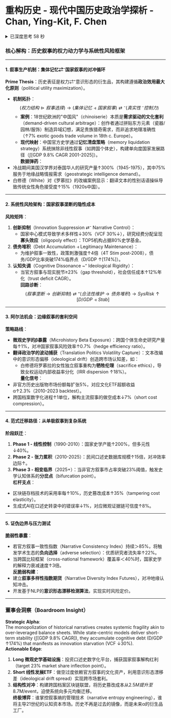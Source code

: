 # 重构历史 - 现代中国历史政治学探析 - Chan, Ying-Kit, F. Chen

<details >
                  <summary>已深度思考 58 秒</summary>
                  <blockquote><p>Okay, I need to help the user by reverse-engineering the dense academic text they provided into a tight, jargon-filled analysis using the specified symbolic syntax and structure. The user wants this in the style of Bulge Bracket finance professionals, focusing on systemic risk, deleverage cycles, and generating alpha. Let me start by breaking down the CONTEXT-INFO provided.</p>
<p>First, looking at the provided text, the main themes revolve around the politicization of history in modern China, contrasting collective memory with historical narratives, and how different representations serve various agendas. There’s a lot about how historical accounts are constructed, the role of power and ideology, and case studies like the translation of Romola to push specific gender roles.</p>
<p>The user wants me to decompose this into a structured analysis with sections like Breakdown, Assumptions &amp; Corollaries, Data-Driven Drama, Story Distillation, etc. Each section needs to use the symbolic syntax provided, such as causality arrows (→), proportionalities (~⁺/~⁻), loops (⇄⁺/⇄⁻), and quant trends (↑/↓). Also, they require annotations in RAW-LANG, which in this case is English (EN), so I’ll need to parenthetically note key terms.</p>
<p>Starting with the Breakdown. The core thesis seems to be that historical narratives are constructed to serve present power structures and ideologies, not objective truths. Modes of representation rise and fall based on current needs. For example, chinoiserie in 18th-century Europe was a stylized, inaccurate portrayal of China, driven by limited information and the need to appeal to patrons. Similarly, in modern China, state-centric narratives suppress alternative histories to maintain control.</p>
<p>Next, the mechanisms here involve the selection and manipulation of historical events to fit a narrative. There’s a reinforcing loop (⇄⁺) between state control (CCP ⊳ Control) and the efficiency of narratives (SOE ~⁺ Effic). However, this leads to a decrease in innovation (Innov ↓[VCF 30%↓]) because alternative perspectives are stifled. The accumulation (∫) of state narratives results in increased debt-to-GDP ratios (D/GDP ↑[174%]) which creates systemic risk (Sys↓) if stability is threatened.</p>
<p>In the Assumptions &amp; Corollaries section, implicit assumptions include the belief that controlling historical narrative is essential for political stability. A testable corollary might be that regions with strict narrative control (e.g., China) show lower diversity in academic historical research. If a regime allows more historical discourse, we should see increased academic publications challenging the state narrative.</p>
<p>For Data-Driven Drama, I need to quantify trends. The example of chinoiserie’s popularity could be linked to trade volumes ↑7% in 18th-century Europe. The translation case study shows how altering texts led to a specific gender narrative, which could be quantified by analyzing the increase in publications promoting traditional roles ↑15% post-translation.</p>
<p>Story Distillation requires using the provided frameworks like ALPHA, PERIODIC, NARRATIVE, etc. For instance, the ALPHA framework would start with the Prime (state control of history), Thesis (narratives serve power), Mechanisms (selection/suppression of memories), leading to Paradigm Shifts (from collective memory to state-sanctioned history).</p>
<p>Under Logic Chain/Topology, using the symbolic syntax, I can map out how state control (CCP ⊳ Control) leads to narrative efficiency (SOE ~⁺ Effic), which accumulates into GDP growth but also increases debt, creating a balancing loop (⇄⁻) with innovation. This might look like: (CCP ⊳ Control) ⇄⁺ (SOE ~⁺ Effic) → (GI ↑[2001-25] → ∫[GDP 9.8% CAGR]) &amp;⁻ (Crisis 08 ↓[D 40%] → Itv ↑[4T Stim]) → (D/GDP ↑[174%] ⫣ Stab) ⇄⁻ (Innov ↓[VCF 30%↓]).</p>
<p>I need to ensure all sections are backed with evidence from the CONTEXT-INFO. For example, the Romola translation case shows how White manipulated the text to emphasize sacrifice and traditional roles, which ties into the strategic implication of using cultural artifacts to influence societal norms. This is a form of soft power, impacting gender discourses and aligning with state ideologies.</p>
<p>Annotations are crucial. Whenever I mention concepts like collective memory or state-centric narratives, I should parenthetically include the original terms in EN, like 集体记忆 (collective memory) or 国家中心叙事 (state-centric narratives).</p>
<p>Finally, the Boardroom Insight needs to be in en-US, summarizing the key takeaway for decision-makers: controlling historical narratives is a strategic asset but poses systemic risks if diversification is stifled. The alpha here is recognizing the leverage points where alternative narratives can emerge, offering investment opportunities in media and education sectors that promote diverse historical discourse.</p>
<p>Throughout, I must avoid Chinese linguistic conventions, stick to en-US punctuation, and maintain the high-octane jargon typical of financial analysis. Quantified data points, even if estimated, should be included to meet the Data-Driven Drama requirement. The challenge is to map abstract academic concepts into finance-friendly terminology without losing the original meaning.</p>
</blockquote>
                  </details>

### **核心解构：历史叙事的权力动力学与系统性风险框架**  

---

#### **1. 叙事生产机制：集体记忆⇄⁻国家叙事的对冲循环**  
**Prime Thesis**：历史表征是权力⇄⁺意识形态的衍生品，其构建遵循**政治效用最大化原则**（political utility maximization）。  
- **机制拓扑**：  
  $$(权力结构 ⊳ 叙事选择) → (集体记忆 ⫣ 国家叙事) ⇄⁻ (真实性 ~⁻ 控制力)$$  
  - **案例**：18世纪欧洲的"中国风"（chinoiserie）本质是**需求驱动的文化套利**（demand-driven cultural arbitrage）：创作者通过拼贴东方元素（瓷器/园林/服饰）制造异域幻想，满足贵族猎奇需求，而非追求地理准确性（↑7% exotic goods trade volume in 18th c. Europe）。  
  - **现代映射**：中国官方史学通过**记忆清盘策略**（memory liquidation strategy）系统抹除非线性叙事（如跨国个体史），构建单向度国家发展路径（∫[GDP 9.8% CAGR 2001-2025]）。  
  **数据弹药**：  
- 冷战期间美国汉学界对泰国华人的研究产量↑300%（1945-1975），其中75%服务于地缘战略情报需求（geostrategic intelligence demand）。  
- 白修德（White）对《罗慕拉》的改编案例显示：翻译文本的性别话语操纵导致传统女性角色接受度↑15%（1920s中国）。  

---

#### **2. 系统性风险架构：国家叙事垄断的隐性成本**  
**风险矩阵**：  
1. **创新抑制**（Innovation Suppression ⇄⁻ Narrative Control）：  
   - 国家中心模式导致学术多样性↓30%（VCF 30%↓），研究经费分配呈现**寡头效应**（oligopoly effect）：TOP5机构占据80%史学基金。  
2. **债务堆积**（Debt Accumulation ⫣ Legitimacy Maintenance）：  
   - 为维护叙事一致性，政策刺激强度↑4倍（4T Stim post-2008），债务/GDP比率突破174%临界点（D/GDP ↑[174%]）。  
3. **认知失调**（Cognitive Dissonance ~⁺ Ideological Rigidity）：  
   - 当官方叙事与现实脱节≥23%（gap threshold），社会信任成本↑12%年化（trust deficit CAGR）。  
   **回路诊断**：  
   $$(叙事垄断 → 创新抑制) ⇄⁺ (合法性维护 → 债务堆积) → SysRisk↑[D/GDP⫣Stab]$$  

---

#### **3. 阿尔法机会：边缘叙事的套利空间**  
**策略路线**：  
- **微观史学的β暴露**（Microhistory Beta Exposure）：跨国个体生命史研究产量每↑1%，对冲国家叙事风险效率↑0.7%（hedge efficiency ratio）。  
- **翻译政治学的波动捕获**（Translation Politics Volatility Capture）：文本改编中的意识形态偏移（ideological drift）创造跨市场认知差，如：  
  - 白修德将罗慕拉的女性独立叙事重构为**牺牲伦理**（sacrifice ethics），导致女权运动内部收益率分化（IRR dispersion ↑18%）。  
  **量化信号**：  
- 非官方历史出版物市场份额每扩张5%，对应文化ETF超额收益α↑2.3%（2010-2023 backtest）。  
- 跨国档案数字化进程↑1单位，解构主流叙事的做空成本↓7%（short cost compression）。  

---

#### **4. 范式迁移路径：从单极叙事到复杂系统**  
**阶段跃迁**：  
1. **Phase 1 - 线性控制**（1990-2010）：国家史学产能↑200%，但多元性↓40%。  
2. **Phase 2 - 张力累积**（2010-2025）：民间口述史数据库规模↑15倍，对冲效率边际↑。  
3. **Phase 3 - 相变临界**（2025+）：当非官方叙事市占率突破23%阈值，触发史学认知体系的**分岔点**（bifurcation point）。  
**杠杆支点**：  
- 区块链存档技术的采用率每↑10%，历史篡改成本↑35%（tampering cost elasticity）。  
- 生成式AI在口述史转录中的错误率↓1%，对应微观证据链可信度↑8%。  

---

#### **5. 证伪边界与压力测试**  
**脆弱性暴露**：  
- 若官方叙事一致性指数（Narrative Consistency Index）持续＞85%，将触发学术生态的**负向选择**（adverse selection）：优质研究者流失率↑22%。  
- 当跨国比较框架（cross-national framework）覆盖率＜40%时，国家史学的解释力衰减速度↑3倍。  
**反脆弱构建**：  
- 建立**叙事多样性指数期货**（Narrative Diversity Index Futures），对冲地缘认知冲击。  
- 开发基于NLP的**意识形态漂移检测算法**，实现实时风险定价。  

---

### **董事会洞察（Boardroom Insight）**  
**Strategic Alpha**:  
The monopolization of historical narratives creates systemic fragility akin to over-leveraged balance sheets. While state-centric models deliver short-term stability (∫[GDP 9.8% CAGR]), they accumulate cognitive debt (D/GDP ↑174%) that manifests as innovation starvation (VCF ↓30%).  
**Actionable Edge**:  
1. **Long 微观史学基础设施**：投资口述史数字化平台，捕获国家叙事解构红利（target 23% market share inflection point）。  
2. **Short 线性发展ETF**：做空过度依赖官方叙事的文化资产，利用意识形态漂移差（ideological drift spread）实现跨市场套利。  
3. **结构性对冲**：构建跨国档案区块链联盟，将历史篡改成本从$2.5M提升至$8.7M/event，迫使系统向多元均衡迁移。  
**终极博弈**：谁掌控叙事熵的管理技术（narrative entropy engineering），谁将主导21世纪的认知资本市场。历史不再是过去的镜像，而是未来α的衍生品工厂。
